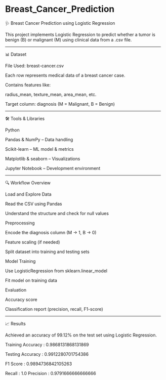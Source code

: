 # Breast_Cancer_Prediction




🩺 Breast Cancer Prediction using Logistic Regression


This project implements Logistic Regression to predict whether a tumor is benign (B) or malignant (M) using clinical data from a .csv file.


---------------------------------------------------------------------------------


📊 Dataset


File Used: breast-cancer.csv

Each row represents medical data of a breast cancer case.

Contains features like:

radius_mean, texture_mean, area_mean, etc.

Target column: diagnosis (M = Malignant, B = Benign)


-----------------------------------------------------------------------------------


🛠️ Tools & Libraries


Python

Pandas & NumPy – Data handling

Scikit-learn – ML model & metrics

Matplotlib & seaborn – Visualizations

Jupyter Notebook – Development environment


----------------------------------------------------------------------------------


🔍 Workflow Overview


Load and Explore Data

Read the CSV using Pandas

Understand the structure and check for null values

Preprocessing

Encode the diagnosis column (M → 1, B → 0)

Feature scaling (if needed)

Split dataset into training and testing sets

Model Training

Use LogisticRegression from sklearn.linear_model

Fit model on training data

Evaluation

Accuracy score

Classification report (precision, recall, F1-score)


-----------------------------------------------------------------------------------



📈 Results


Achieved an accuracy of 99.12% on the test set using Logistic Regression.

Training Accuracy : 0.9868131868131869

Testing Accuracy : 0.9912280701754386

F1 Score : 0.9894736842105263

Recall : 1.0
Precision : 0.9791666666666666
